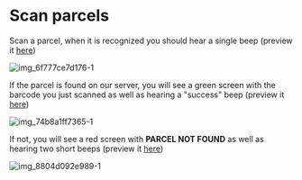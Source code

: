 # Scan parcels

Scan a parcel, when it is recognized you should hear a single beep (preview it [here](https://clyp.it/irpoec3u))

![img_6f777ce7d176-1](images/scan.jpeg)

If the parcel is found on our server, you will see a green screen with the barcode you just scanned
as well as hearing a "success" beep (preview it [here](https://clyp.it/kpwe1iog))

![img_74b8a1ff7365-1](images/scan-success.jpeg)

If not, you will see a red screen with **PARCEL NOT FOUND** as well as hearing two short beeps (preview it [here](https://clyp.it/e405lxrp))

![img_8804d092e989-1](images/scan-error.jpeg)